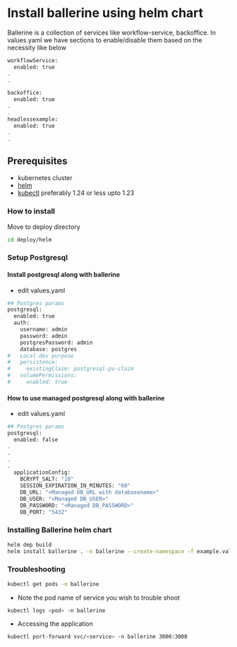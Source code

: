 # Install ballerine using helm chart

Ballerine is a collection of services like workflow-service, backoffice.
In values.yaml we have sections to enable/disable them based on the necessity like below

```bash
workflowService:
  enabled: true
.
.

backoffice:
  enabled: true
.
.
headlessexample:
  enabled: true
.
.
```

## Prerequisites

- kubernetes cluster
- [helm](https://helm.sh/docs/intro/install/)
- [kubectl](https://storage.googleapis.com/kubernetes-release/release/v1.23.6/bin/linux/amd64/kubectl) preferably 1.24 or less upto 1.23

### How to install

Move to deploy directory

```bash
cd deploy/helm
```

### Setup Postgresql

#### Install postgresql along with ballerine

- edit values.yaml

```bash
## Postgres params
postgresql:
  enabled: true
  auth:
    username: admin
    password: admin
    postgresPassword: admin
    database: postgres
#   Local dev purpose
#   persistence:
#     existingClaim: postgresql-pv-claim
#   volumePermissions:
#     enabled: true
```

#### How to use managed postgresql along with ballerine

- edit values.yaml

```bash
## Postgres params
postgresql:
  enabled: false
.
.
.
.
  applicationConfig:
    BCRYPT_SALT: "10"
    SESSION_EXPIRATION_IN_MINUTES: "60"
    DB_URL: "<Managed DB_URL with databasename>"
    DB_USER: "<Managed DB_USER>"
    DB_PASSWORD: "<Managed DB_PASSWORD>"
    DB_PORT: "5432"
```

### Installing Ballerine helm chart

```bash
helm dep build
helm install ballerine . -n ballerine --create-namespace -f example.values.yaml
```

### Troubleshooting

```bash
kubectl get pods -n ballerine
```

- Note the pod name of service you wish to trouble shoot

```bash
kubectl logs <pod> -n ballerine
```

- Accessing the application

```bash
kubectl port-forward svc/<service> -n ballerine 3000:3000
```
